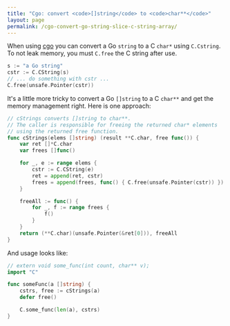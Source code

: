 ```yaml
---
title: "Cgo: convert <code>[]string</code> to <code>char**</code>"
layout: page
permalink: /cgo-convert-go-string-slice-c-string-array/
---
```


When using [cgo](https://pkg.go.dev/cmd/cgo#hdr-Passing_pointers) you
can convert a Go `string` to a C `char*` using `C.Cstring`. To not leak
memory, you must `C.free` the C string after use.

```go
s := "a Go string"
cstr := C.CString(s)
// ... do something with cstr ...
C.free(unsafe.Pointer(cstr))
```

It's a little more tricky to convert a Go `[]string` to a C `char**`
and get the memory management right. Here is one approach:

```go
// cStrings converts []string to char**.
// The caller is responsible for freeing the returned char* elements
// using the returned free function.
func cStrings(elems []string) (result **C.char, free func()) {
    var ret []*C.char
    var frees []func()

    for _, e := range elems {
        cstr := C.CString(e)
        ret = append(ret, cstr)
        frees = append(frees, func() { C.free(unsafe.Pointer(cstr)) })
    }

    freeAll := func() {
        for _, f := range frees {
            f()
        }
    }
    return (**C.char)(unsafe.Pointer(&ret[0])), freeAll
}
```

And usage looks like:

```go
// extern void some_func(int count, char** v);
import "C"

func someFunc(a []string) {
    cstrs, free := cStrings(a)
    defer free()

    C.some_func(len(a), cstrs)
}
```
